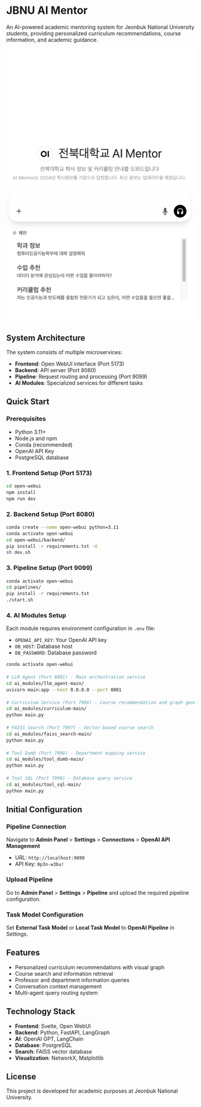 # JBNU AI Mentor

An AI-powered academic mentoring system for Jeonbuk National University students, providing personalized curriculum recommendations, course information, and academic guidance.

<p align="center">
  <img src="./Ai_mentor.png" alt="AI Mentor Interface" width="600"/>
</p>

## System Architecture

The system consists of multiple microservices:
- **Frontend**: Open WebUI interface (Port 5173)
- **Backend**: API server (Port 8080)
- **Pipeline**: Request routing and processing (Port 9099)
- **AI Modules**: Specialized services for different tasks

## Quick Start

### Prerequisites
- Python 3.11+
- Node.js and npm
- Conda (recommended)
- OpenAI API Key
- PostgreSQL database

### 1. Frontend Setup (Port 5173)
```bash
cd open-webui
npm install
npm run dev
```

### 2. Backend Setup (Port 8080)
```bash
conda create --name open-webui python=3.11
conda activate open-webui
cd open-webui/backend/
pip install -r requirements.txt -U
sh dev.sh
```

### 3. Pipeline Setup (Port 9099)
```bash
conda activate open-webui
cd pipelines/
pip install -r requirements.txt
./start.sh
```

### 4. AI Modules Setup

Each module requires environment configuration in `.env` file:
- `OPENAI_API_KEY`: Your OpenAI API key
- `DB_HOST`: Database host
- `DB_PASSWORD`: Database password

```bash
conda activate open-webui

# LLM Agent (Port 8001) - Main orchestration service
cd ai_modules/llm_agent-main/
uvicorn main:app --host 0.0.0.0 --port 8001

# Curriculum Service (Port 7996) - Course recommendation and graph generation
cd ai_modules/curriculum-main/
python main.py

# FAISS Search (Port 7997) - Vector-based course search
cd ai_modules/faiss_search-main/
python main.py

# Tool Dumb (Port 7998) - Department mapping service
cd ai_modules/tool_dumb-main/
python main.py

# Tool SQL (Port 7999) - Database query service
cd ai_modules/tool_sql-main/
python main.py
```

## Initial Configuration

### Pipeline Connection
Navigate to **Admin Panel** > **Settings** > **Connections** > **OpenAI API Management**
- URL: `http://localhost:9099`
- API Key: `0p3n-w3bu!`

### Upload Pipeline
Go to **Admin Panel** > **Settings** > **Pipeline** and upload the required pipeline configuration.

### Task Model Configuration
Set **External Task Model** or **Local Task Model** to **OpenAI Pipeline** in Settings.

## Features

- Personalized curriculum recommendations with visual graph
- Course search and information retrieval
- Professor and department information queries
- Conversation context management
- Multi-agent query routing system

## Technology Stack

- **Frontend**: Svelte, Open WebUI
- **Backend**: Python, FastAPI, LangGraph
- **AI**: OpenAI GPT, LangChain
- **Database**: PostgreSQL
- **Search**: FAISS vector database
- **Visualization**: NetworkX, Matplotlib

## License

This project is developed for academic purposes at Jeonbuk National University.
